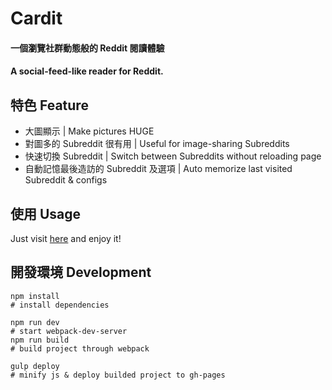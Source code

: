 # Cardit
#### 一個瀏覽社群動態般的 Reddit 閱讀體驗
#### A social-feed-like reader for Reddit.

## 特色 Feature
* 大圖顯示 | Make pictures HUGE
* 	對圖多的 Subreddit 很有用 | Useful for image-sharing Subreddits
* 快速切換 Subreddit | Switch between Subreddits without reloading page 
* 自動記憶最後造訪的 Subreddit 及選項 | Auto memorize last visited Subreddit & configs 

## 使用 Usage
Just visit [here](http://cardit.bobbyrealms.info/) and enjoy it!

## 開發環境 Development

```shell
npm install 
# install dependencies

npm run dev 
# start webpack-dev-server
npm run build
# build project through webpack

gulp deploy 
# minify js & deploy builded project to gh-pages
```
